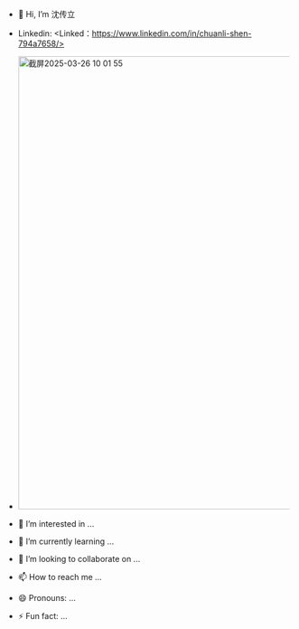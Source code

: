- 👋 Hi, I’m 沈传立
- Linkedin: <Linked：https://www.linkedin.com/in/chuanli-shen-794a7658/>
- <img width="801" alt="截屏2025-03-26 10 01 55" src="https://github.com/user-attachments/assets/0d1a7c3d-a590-4593-9741-30feefd183f4" />

- 👀 I’m interested in ...
- 🌱 I’m currently learning ...
- 💞️ I’m looking to collaborate on ...
- 📫 How to reach me ...
- 😄 Pronouns: ...
- ⚡ Fun fact: ...

<!---
jxscl/jxscl is a ✨ special ✨ repository because its `README.md` (this file) appears on your GitHub profile.
You can click the Preview link to take a look at your changes.
--->
